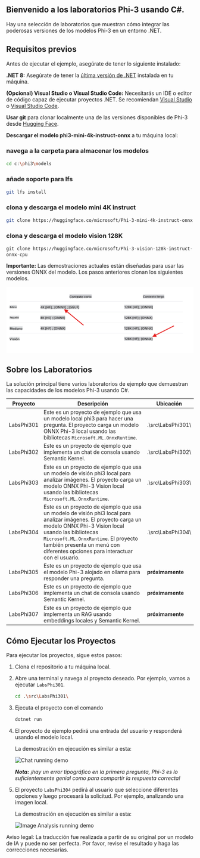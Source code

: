 ## Bienvenido a los laboratorios Phi-3 usando C#.

Hay una selección de laboratorios que muestran cómo integrar las poderosas versiones de los modelos Phi-3 en un entorno .NET.

## Requisitos previos
Antes de ejecutar el ejemplo, asegúrate de tener lo siguiente instalado:

**.NET 8:** Asegúrate de tener la [última versión de .NET](https://dotnet.microsoft.com/download/dotnet/8.0?WT.mc_id=aiml-137032-kinfeylo) instalada en tu máquina.

**(Opcional) Visual Studio o Visual Studio Code:** Necesitarás un IDE o editor de código capaz de ejecutar proyectos .NET. Se recomiendan [Visual Studio](https://visualstudio.microsoft.com/) o [Visual Studio Code](https://code.visualstudio.com?WT.mc_id=aiml-137032-kinfeylo).

**Usar git** para clonar localmente una de las versiones disponibles de Phi-3 desde [Hugging Face](https://huggingface.co).

**Descargar el modelo phi3-mini-4k-instruct-onnx** a tu máquina local:

### navega a la carpeta para almacenar los modelos
```bash
cd c:\phi3\models
```
### añade soporte para lfs
```bash
git lfs install 
```
### clona y descarga el modelo mini 4K instruct
```bash
git clone https://huggingface.co/microsoft/Phi-3-mini-4k-instruct-onnx
```

### clona y descarga el modelo vision 128K
```
git clone https://huggingface.co/microsoft/Phi-3-vision-128k-instruct-onnx-cpu
```
**Importante:** Las demostraciones actuales están diseñadas para usar las versiones ONNX del modelo. Los pasos anteriores clonan los siguientes modelos.

![OnnxDownload](../../../../../translated_images/DownloadOnnx.237f4b37d4d8d66d3f4a4a7219d6004bd6f84bc72cce50251ffc034cb28f6fb8.es.png)

## Sobre los Laboratorios

La solución principal tiene varios laboratorios de ejemplo que demuestran las capacidades de los modelos Phi-3 usando C#.

| Proyecto | Descripción | Ubicación |
| ------------ | ----------- | -------- |
| LabsPhi301    | Este es un proyecto de ejemplo que usa un modelo local phi3 para hacer una pregunta. El proyecto carga un modelo ONNX Phi-3 local usando las bibliotecas `Microsoft.ML.OnnxRuntime`. | .\src\LabsPhi301\ |
| LabsPhi302    | Este es un proyecto de ejemplo que implementa un chat de consola usando Semantic Kernel. | .\src\LabsPhi302\ |
| LabsPhi303 | Este es un proyecto de ejemplo que usa un modelo de visión phi3 local para analizar imágenes. El proyecto carga un modelo ONNX Phi-3 Vision local usando las bibliotecas `Microsoft.ML.OnnxRuntime`. | .\src\LabsPhi303\ |
| LabsPhi304 | Este es un proyecto de ejemplo que usa un modelo de visión phi3 local para analizar imágenes. El proyecto carga un modelo ONNX Phi-3 Vision local usando las bibliotecas `Microsoft.ML.OnnxRuntime`. El proyecto también presenta un menú con diferentes opciones para interactuar con el usuario. | .\src\LabsPhi304\ |
| LabsPhi305 | Este es un proyecto de ejemplo que usa el modelo Phi-3 alojado en ollama para responder una pregunta. |**próximamente**|
| LabsPhi306 | Este es un proyecto de ejemplo que implementa un chat de consola usando Semantic Kernel. |**próximamente**|
| LabsPhi307  | Este es un proyecto de ejemplo que implementa un RAG usando embeddings locales y Semantic Kernel. |**próximamente**|

## Cómo Ejecutar los Proyectos

Para ejecutar los proyectos, sigue estos pasos:
1. Clona el repositorio a tu máquina local.

1. Abre una terminal y navega al proyecto deseado. Por ejemplo, vamos a ejecutar `LabsPhi301`.
    ```bash
    cd .\src\LabsPhi301\
    ```

1. Ejecuta el proyecto con el comando
    ```bash
    dotnet run
    ```

1. El proyecto de ejemplo pedirá una entrada del usuario y responderá usando el modelo local.

    La demostración en ejecución es similar a esta:

    ![Chat running demo](../../../imgs/07/00/SampleConsole.gif)

    ***Nota:** ¡hay un error tipográfico en la primera pregunta, Phi-3 es lo suficientemente genial como para compartir la respuesta correcta!*

1. El proyecto `LabsPhi304` pedirá al usuario que seleccione diferentes opciones y luego procesará la solicitud. Por ejemplo, analizando una imagen local.

    La demostración en ejecución es similar a esta:

    ![Image Analysis running demo](../../../imgs/07/00/SampleVisionConsole.gif)

Aviso legal: La traducción fue realizada a partir de su original por un modelo de IA y puede no ser perfecta. 
Por favor, revise el resultado y haga las correcciones necesarias.